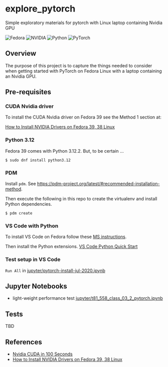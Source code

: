 # explore_pytorch
Simple exploratory materials for pytorch with Linux laptop containing Nvidia GPU

![Fedora](https://img.shields.io/badge/Fedora-39-51A2DA?logo=Fedora)
![NVIDIA](https://img.shields.io/badge/nvidia-GeoForce%20RTX%203050%20Ti%20Mobile-76B900?logo=NVIDIA)
![Python](https://img.shields.io/python/required-version-toml?tomlFilePath=https%3A%2F%2Fraw.githubusercontent.com%2Fklmcwhirter%2Fexplore_pytorch%2Fmaster%2Fpyproject.toml&logo=Python)
![PyTorch](https://img.shields.io/badge/PyTorch-2.2-EE4C2C?logo=PyTorch)


## Overview
The purpose of this project is to capture the things needed to consider when getting started with PyTorch on Fedora Linux with a laptop containing an Nvidia GPU.

## Pre-requisites

### CUDA Nvidia driver
To install the CUDA Nvidia driver on Fedora 39 see the Method 1 section at:

[How to Install NVIDIA Drivers on Fedora 39, 38 Linux](https://www.linuxcapable.com/how-to-install-nvidia-drivers-on-fedora-linux/)

### Python 3.12
Fedora 39 comes with Python 3.12.2. But, to be certain ...

```
$ sudo dnf install python3.12
```

### PDM
Install `pdm`. See https://pdm-project.org/latest/#recommended-installation-method.

Then execute the following in this repo to create the virtualenv and install Python dependencies.

```
$ pdm create
```

### VS Code with Python
To install VS Code on Fedora follow these [MS instructions](https://code.visualstudio.com/docs/setup/linux#_rhel-fedora-and-centos-based-distributions).

Then install the Python extensions.
[VS Code Python Quick Start](https://code.visualstudio.com/docs/python/python-quick-start)

### Test setup in VS Code
`Run All` in [jupyter/pytorch-install-jul-2020.ipynb](./jupyter/pytorch-install-jul-2020.ipynb)

## Jupyter Notebooks
* light-weight performance test [jupyter/t81_558_class_03_2_pytorch.ipynb](./jupyter/t81_558_class_03_2_pytorch.ipynb)

## Tests
TBD

## References
* [Nvidia CUDA in 100 Seconds](https://youtu.be/pPStdjuYzSI)
* [How to Install NVIDIA Drivers on Fedora 39, 38 Linux](https://www.linuxcapable.com/how-to-install-nvidia-drivers-on-fedora-linux/)
